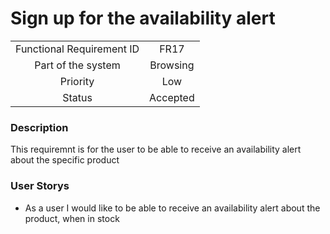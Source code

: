 # Sign up for the availability alert

|                           |          |
| :-----------------------: | :------: |
| Functional Requirement ID |   FR17   |
|    Part of the system     | Browsing |
|         Priority          |   Low    |
|          Status           | Accepted |

### Description

This requiremnt is for the user to be able to receive an availability alert about the specific product

### User Storys

* As a user I would like to be able to receive an availability alert about the product, when in stock